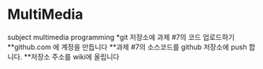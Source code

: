 # MultiMedia
subject multimedia programming
*git 저장소에 과제 #7의 코드 업로드하기
**github.com 에 계정을 만듭니다
**과제 #7의 소스코드를 github 저장소에 push 합니다.
**저장소 주소를 wiki에 올립니다
